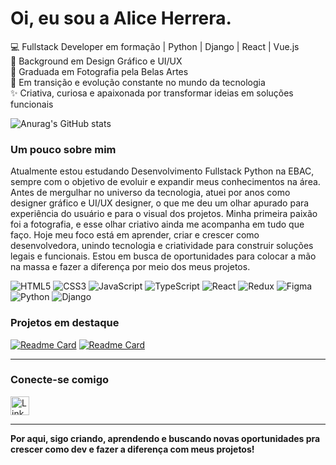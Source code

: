 # Oi, eu sou a Alice Herrera.

💻 Fullstack Developer em formação | Python | Django | React | Vue.js</br>
🎨 Background em Design Gráfico e UI/UX</br>
📸 Graduada em Fotografia pela Belas Artes</br>
🚀 Em transição e evolução constante no mundo da tecnologia</br>
✨ Criativa, curiosa e apaixonada por transformar ideias em soluções funcionais

![Anurag's GitHub stats](https://github-readme-stats.vercel.app/api?username=aliceherrera&show_icons=true&theme=dracula)

### Um pouco sobre mim

Atualmente estou estudando Desenvolvimento Fullstack Python na EBAC, sempre com o objetivo de evoluir e expandir meus conhecimentos na área. Antes de mergulhar no universo da tecnologia, atuei por anos como designer gráfico e UI/UX designer, o que me deu um olhar apurado para experiência do usuário e para o visual dos projetos. Minha primeira paixão foi a fotografia, e esse olhar criativo ainda me acompanha em tudo que faço. Hoje meu foco está em aprender, criar e crescer como desenvolvedora, unindo tecnologia e criatividade para construir soluções legais e funcionais. Estou em busca de oportunidades para colocar a mão na massa e fazer a diferença por meio dos meus projetos.


![HTML5](https://img.shields.io/badge/html5-%23E34F26.svg?style=for-the-badge&logo=html5&logoColor=white) ![CSS3](https://img.shields.io/badge/css3-%231572B6.svg?style=for-the-badge&logo=css3&logoColor=white) ![JavaScript](https://img.shields.io/badge/javascript-%23323330.svg?style=for-the-badge&logo=javascript&logoColor=%23F7DF1E) ![TypeScript](https://img.shields.io/badge/typescript-%23007ACC.svg?style=for-the-badge&logo=typescript&logoColor=white) ![React](https://img.shields.io/badge/react-%2320232a.svg?style=for-the-badge&logo=react&logoColor=%2361DAFB) ![Redux](https://img.shields.io/badge/redux-%23593d88.svg?style=for-the-badge&logo=redux&logoColor=white) ![Figma](https://img.shields.io/badge/figma-%23F24E1E.svg?style=for-the-badge&logo=figma&logoColor=white) ![Python](https://img.shields.io/badge/python-3670A0?style=for-the-badge&logo=python&logoColor=ffdd54) ![Django](https://img.shields.io/badge/django-%23092E20.svg?style=for-the-badge&logo=django&logoColor=white)


### Projetos em destaque

[![Readme Card](https://github-readme-stats.vercel.app/api/pin/?username=aliceherrera&repo=eFood&theme=dark)](https://github.com/aliceherrera/eFood)
[![Readme Card](https://github-readme-stats.vercel.app/api/pin/?username=aliceherrera&repo=todo_vue&theme=dark)](https://github.com/aliceherrera/todo_vue)

---
### Conecte-se comigo

[<img src='https://img.shields.io/badge/LinkedIn-0077B5?style=for-the-badge&logo=linkedin&logoColor=white' alt='Linkedin' height='30'>](https://www.linkedin.com/in/aliceherrera/)

---

**Por aqui, sigo criando, aprendendo e buscando novas oportunidades pra crescer como dev e fazer a diferença com meus projetos!**

